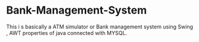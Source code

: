 # Bank-Management-System
This i s basically a ATM simulator or Bank management system using Swing , AWT properties of java connected with MYSQL.
